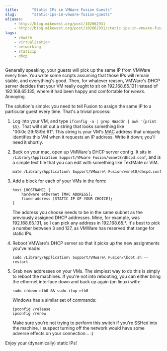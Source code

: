 ```yaml
---
title:      "Static IPs in VMWare Fusion Guests"
slug:       "static-ips-in-vmware-fusion-guests"
aliases:
    - http://blog.mikewest.org/post/102662931
    - http://blog.mikewest.org/post/102662931/static-ips-in-vmware-fusion-guests
tags: 
    - vmware
    - virtualization
    - networking
    - staticip
    - dhcp
---
```

Generally speaking, your guests will pick up the same IP from VMWare every time.  You write some scripts assuming that those IPs will remain stable, and everything's good.  Then, for whatever reason, VMWare's DHCP server decides that your VM really ought to sit on 192.168.65.131 instead of 192.168.65.135, where it had been happy and comfortable for _weeks_.  Annoying.

The solution's simple: you need to tell Fusion to assign the same IP to a particular guest every time.  That's a trivial process:

1.  Log into your VM, and type `ifconfig -a | grep HWaddr | awk '{print $5}`.  That will spit out a string that looks something like "00:0c:29:f8:9d:61".  This string is your VM's <abbr title="Media Access Control">MAC</abbr> address that uniquely identifies this VM when it requests an IP address.  Write it down; you'll need it shortly.

2.  Back on your mac, open up VMWare's DHCP server config.  It sits in `/Library/Application Support/VMware Fusion/vmnet8/dhcpd.conf`, and is a simple text file that you can edit with something like TextMate or VIM.

        mate /Library/Application\ Support/VMware\ Fusion/vmnet8/dhcpd.conf

3.  Add a block for each of your VMs in the form:

        host [HOSTNAME] {
            hardware ethernet [MAC ADDRESS];
            fixed-address [STATIC IP OF YOUR CHOICE];
        }

    The address you choose needs to be in the same subnet as the previously assigned DHCP addresses.  Mine, for example, was 192.168.65.131, so I can pick any address in 192.168.65.*.  It's best to pick a number between 3 and 127, as VMWare has reserved that range for static IPs.

4.  Reboot VMWare's DHCP server so that it picks up the new assignments you've made:

        sudo /Library/Application\ Support/VMware\ Fusion/\boot.sh --restart

5.  Grab new addresses on your VMs.  The simplest way to do this is simply to reboot the machines.  If you're not into rebooting, you can either bring the ethernet interface down and back up again (on linux) with:

        sudo ifdown eth0 && sudo ifup eth0

    Windows has a similar set of commands:

        ipconfig /release
        ipconfig /renew

    Make sure you're not trying to perform this switch if you're SSHed into the machine.  I suspect turning off the network would have some adverse effects on your connection... :)

Enjoy your (dynamically) static IPs!

